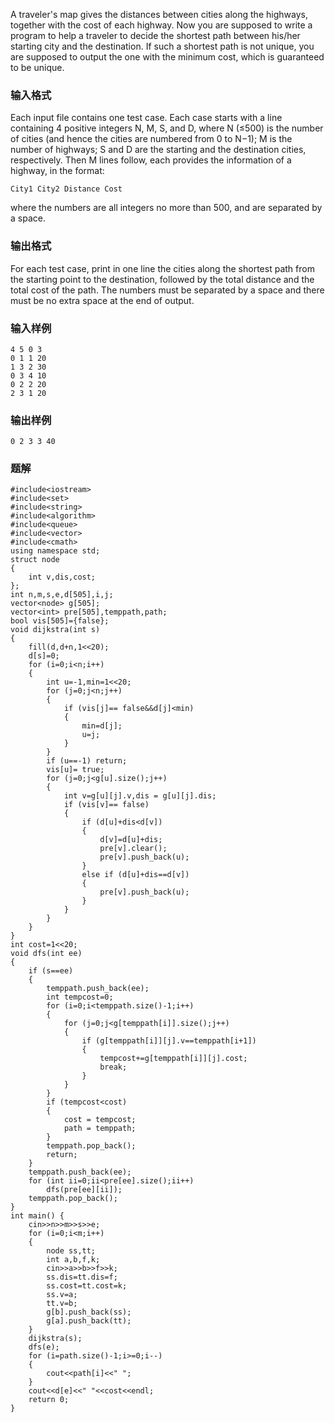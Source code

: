 A traveler's map gives the distances between cities along the highways, together with the cost of each highway. Now you are supposed to write a program to help a traveler to decide the shortest path between his/her starting city and the destination. If such a shortest path is not unique, you are supposed to output the one with the minimum cost, which is guaranteed to be unique.
### 输入格式
Each input file contains one test case. Each case starts with a line containing 4 positive integers N, M, S, and D, where N (≤500) is the number of cities (and hence the cities are numbered from 0 to N−1); M is the number of highways; S and D are the starting and the destination cities, respectively. Then M lines follow, each provides the information of a highway, in the format:
```
City1 City2 Distance Cost
```
where the numbers are all integers no more than 500, and are separated by a space.
### 输出格式
For each test case, print in one line the cities along the shortest path from the starting point to the destination, followed by the total distance and the total cost of the path. The numbers must be separated by a space and there must be no extra space at the end of output.
### 输入样例
```
4 5 0 3
0 1 1 20
1 3 2 30
0 3 4 10
0 2 2 20
2 3 1 20
```
### 输出样例
```
0 2 3 3 40
```

### 题解
```
#include<iostream>
#include<set>
#include<string>
#include<algorithm>
#include<queue>
#include<vector>
#include<cmath>
using namespace std;
struct node
{
    int v,dis,cost;
};
int n,m,s,e,d[505],i,j;
vector<node> g[505];
vector<int> pre[505],temppath,path;
bool vis[505]={false};
void dijkstra(int s)
{
    fill(d,d+n,1<<20);
    d[s]=0;
    for (i=0;i<n;i++)
    {
        int u=-1,min=1<<20;
        for (j=0;j<n;j++)
        {
            if (vis[j]== false&&d[j]<min)
            {
                min=d[j];
                u=j;
            }
        }
        if (u==-1) return;
        vis[u]= true;
        for (j=0;j<g[u].size();j++)
        {
            int v=g[u][j].v,dis = g[u][j].dis;
            if (vis[v]== false)
            {
                if (d[u]+dis<d[v])
                {
                    d[v]=d[u]+dis;
                    pre[v].clear();
                    pre[v].push_back(u);
                }
                else if (d[u]+dis==d[v])
                {
                    pre[v].push_back(u);
                }
            }
        }
    }
}
int cost=1<<20;
void dfs(int ee)
{
    if (s==ee)
    {
        temppath.push_back(ee);
        int tempcost=0;
        for (i=0;i<temppath.size()-1;i++)
        {
            for (j=0;j<g[temppath[i]].size();j++)
            {
                if (g[temppath[i]][j].v==temppath[i+1])
                {
                    tempcost+=g[temppath[i]][j].cost;
                    break;
                }
            }
        }
        if (tempcost<cost)
        {
            cost = tempcost;
            path = temppath;
        }
        temppath.pop_back();
        return;
    }
    temppath.push_back(ee);
    for (int ii=0;ii<pre[ee].size();ii++)
        dfs(pre[ee][ii]);
    temppath.pop_back();
}
int main() {
    cin>>n>>m>>s>>e;
    for (i=0;i<m;i++)
    {
        node ss,tt;
        int a,b,f,k;
        cin>>a>>b>>f>>k;
        ss.dis=tt.dis=f;
        ss.cost=tt.cost=k;
        ss.v=a;
        tt.v=b;
        g[b].push_back(ss);
        g[a].push_back(tt);
    }
    dijkstra(s);
    dfs(e);
    for (i=path.size()-1;i>=0;i--)
    {
        cout<<path[i]<<" ";
    }
    cout<<d[e]<<" "<<cost<<endl;
    return 0;
}
```
